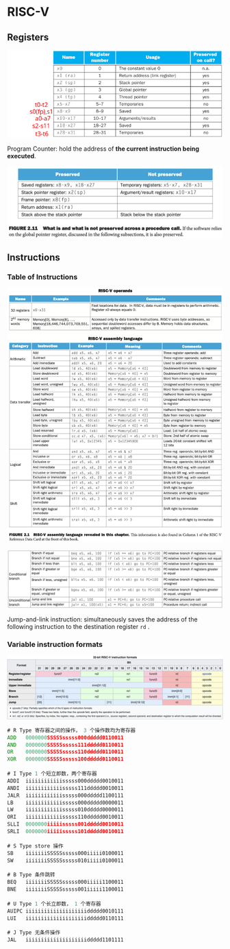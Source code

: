 # RISC-V

## Registers

![registers](riscv.assets/registers.png)

Program Counter: hold the address of **the current instruction being executed**.

![Screen Shot 2021-09-21 at 8.19.06 PM](riscv.assets/Screen%20Shot%202021-09-21%20at%208.19.06%20PM.png)

## Instructions

### Table of Instructions

![Screen Shot 2021-09-21 at 5.34.21 PM](riscv.assets/Screen%20Shot%202021-09-21%20at%205.34.21%20PM.png)

![Screen Shot 2021-09-21 at 5.36.38 PM](riscv.assets/Screen%20Shot%202021-09-21%20at%205.36.38%20PM.png)

Jump-and-link instruction: simultaneously saves the address of the following instruction to the destination register `rd` .

### Variable instruction formats

![Screen Shot 2021-09-21 at 6.46.16 PM](riscv.assets/Screen%20Shot%202021-09-21%20at%206.46.16%20PM.png)

```asm
# R Type 寄存器之间的操作， 3 个操作数均为寄存器
ADD   0000000SSSSSsssss000ddddd0110011
AND   0000000SSSSSsssss111ddddd0110011
OR    0000000SSSSSsssss110ddddd0110011
XOR   0000000SSSSSsssss100ddddd0110011

# I Type 1 个短立即数，两个寄存器
ADDI  iiiiiiiiiiiisssss000ddddd0010011
ANDI  iiiiiiiiiiiisssss111ddddd0010011
JALR  iiiiiiiiiiiisssss000ddddd1100111
LB    iiiiiiiiiiiisssss000ddddd0000011
LW    iiiiiiiiiiiisssss010ddddd0000011
ORI   iiiiiiiiiiiisssss110ddddd0010011
SLLI  0000000iiiiisssss001ddddd0010011
SRLI  0000000iiiiisssss101ddddd0010011

# S Type store 操作
SB    iiiiiiiSSSSSsssss000iiiii0100011
SW    iiiiiiiSSSSSsssss010iiiii0100011

# B Type 条件跳转
BEQ   iiiiiiiSSSSSsssss000iiiii1100011
BNE   iiiiiiiSSSSSsssss001iiiii1100011

# U Type 1 个长立即数， 1 个寄存器
AUIPC iiiiiiiiiiiiiiiiiiiiddddd0010111
LUI   iiiiiiiiiiiiiiiiiiiiddddd0110111

# J Type 无条件操作
JAL   iiiiiiiiiiiiiiiiiiiiddddd1101111
```


